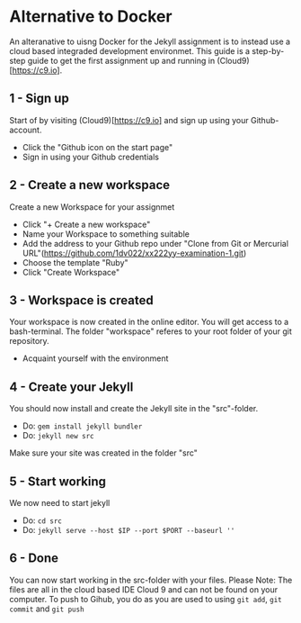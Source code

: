 # Alternative to Docker
An alteranative to uisng Docker for the Jekyll assignment is to instead use a cloud based integraded development environmet. This guide is a step-by-step guide to get the first assignment up and running in (Cloud9)[https://c9.io].

## 1 - Sign up
Start of by visiting (Cloud9)[https://c9.io] and sign up using your Github-account.

- Click the "Github icon on the start page"
- Sign in using your Github credentials

## 2 - Create a new workspace
Create a new Workspace for your assignmet

- Click "+ Create a new workspace"
- Name your Workspace to something suitable
- Add the address to your Github repo under "Clone from Git or Mercurial URL"(https://github.com/1dv022/xx222yy-examination-1.git)
- Choose the template "Ruby"
- Click "Create Workspace"

## 3 - Workspace is created
Your workspace is now created in the online editor. You will get access to a bash-terminal. The folder "workspace" referes to your root folder of your git repository. 

- Acquaint yourself with the environment

## 4 - Create your Jekyll
You should now install and create the Jekyll site in the "src"-folder. 

- Do: `gem install jekyll bundler`
- Do: `jekyll new src`

Make sure your site was created in the folder "src"

## 5 - Start working
We now need to start jekyll

- Do: `cd src`
- Do: `jekyll serve --host $IP --port $PORT --baseurl ''`

## 6 - Done
You can now start working in the src-folder with your files. Please Note: The files are all in the cloud based IDE Cloud 9 and can not be found on your computer. To push to Gihub, you do as you are used to using `git add`, `git commit` and `git push`